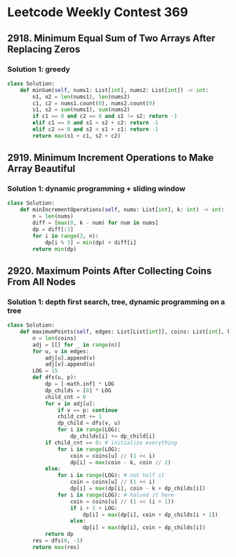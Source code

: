 # Leetcode Weekly Contest 369

## 2918. Minimum Equal Sum of Two Arrays After Replacing Zeros

### Solution 1:  greedy

```py
class Solution:
    def minSum(self, nums1: List[int], nums2: List[int]) -> int:
        n1, n2 = len(nums1), len(nums2)
        c1, c2 = nums1.count(0), nums2.count(0)
        s1, s2 = sum(nums1), sum(nums2)
        if c1 == 0 and c2 == 0 and s1 != s2: return -1
        elif c1 == 0 and s1 < s2 + c2: return -1
        elif c2 == 0 and s2 < s1 + c1: return -1
        return max(s1 + c1, s2 + c2)
```

## 2919. Minimum Increment Operations to Make Array Beautiful

### Solution 1:  dynamic programming + sliding window 

```py
class Solution:
    def minIncrementOperations(self, nums: List[int], k: int) -> int:
        n = len(nums)
        diff = [max(0, k - num) for num in nums]
        dp = diff[:3]
        for i in range(3, n):
            dp[i % 3] = min(dp) + diff[i]
        return min(dp)
```

## 2920. Maximum Points After Collecting Coins From All Nodes

### Solution 1:  depth first search, tree, dynamic programming on a tree

```py
class Solution:
    def maximumPoints(self, edges: List[List[int]], coins: List[int], k: int) -> int:
        n = len(coins)
        adj = [[] for _ in range(n)]
        for u, v in edges:
            adj[u].append(v)
            adj[v].append(u)
        LOG = 15
        def dfs(u, p):
            dp = [-math.inf] * LOG
            dp_childs = [0] * LOG
            child_cnt = 0
            for v in adj[u]:
                if v == p: continue
                child_cnt += 1
                dp_child = dfs(v, u)
                for i in range(LOG):
                    dp_childs[i] += dp_child[i]
            if child_cnt == 0: # initialize everything
                for i in range(LOG):
                    coin = coins[u] // (1 << i)
                    dp[i] = max(coin - k, coin // 2)
            else:
                for i in range(LOG): # not half it
                    coin = coins[u] // (1 << i)
                    dp[i] = max(dp[i], coin - k + dp_childs[i])
                for i in range(LOG): # halved it here
                    coin = coins[u] // (1 << (i + 1))
                    if i + 1 < LOG:
                        dp[i] = max(dp[i], coin + dp_childs[i + 1])
                    else:
                        dp[i] = max(dp[i], coin + dp_childs[i])
            return dp
        res = dfs(0, -1)
        return max(res)
```

